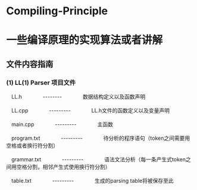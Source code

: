 # Compiling-Principle<br>
# 一些编译原理的实现算法或者讲解<br>

## 文件内容指南<br> 	
  ### (1) LL(1) Parser 项目文件<br>
　LL.h&emsp;&emsp;&emsp;&emsp;--------&emsp;&emsp;&emsp;&emsp;数据结构定义以及函数声明<br>  
　LL.cpp&emsp;&emsp;&emsp;&emsp;---------&emsp;&emsp;&emsp;&emsp;LL.h文件的函数定义以及变量声明<br>  
　main.cpp&emsp;&emsp;&emsp;&emsp;---------&emsp;&emsp;&emsp;&emsp;主函数<br>  
　program.txt&emsp;&emsp;&emsp;&emsp;---------&emsp;&emsp;&emsp;&emsp;待分析的程序语句（token之间需要用空格或者换行符分割）<br>  
　grammar.txt&emsp;&emsp;&emsp;&emsp;---------&emsp;&emsp;&emsp;&emsp;语法文法分析（每一条产生式token之间用空格分割，相邻产生式使用换行符分割）<br>  
　table.txt&emsp;&emsp;&emsp;&emsp;---------&emsp;&emsp;&emsp;&emsp;生成的parsing table将被保存至此<br>  
